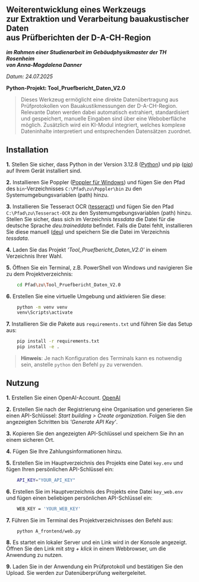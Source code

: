 ## Weiterentwicklung eines Werkzeugs <br>zur Extraktion und Verarbeitung bauakustischer Daten<br>  aus Prüfberichten der D-A-CH-Region
 **_im Rahmen einer Studienarbeit im Gebäudphysikmaster der TH Rosenheim<br>
 von Anna-Magdalena Danner_** 

_Datum: 24.07.2025_

**Python-Projekt: Tool_Pruefbericht_Daten_V2.0**   

> Dieses Werkzeug ermöglicht eine direkte Datenübertragung aus Prüfprotokollen von Bauakustikmessungen der D-A-CH-Region. Relevante Daten werden dabei automatisch extrahiert, standardisiert und gespeichert, manuelle Eingaben sind über eine Weboberfläche möglich. Zusätzlich wird ein KI-Modul integriert, welches komplexe Dateninhalte interpretiert und entsprechenden Datensätzen zuordnet.   
  
## Installation  
 **1.** Stellen Sie sicher, dass Python in der Version 3.12.8 ([Python](https://www.python.org/downloads/release/python-3128/)) und pip ([pip](https://pip.pypa.io/en/stable/installation/)) auf Ihrem Gerät installiert sind.
 
**2.** Installieren Sie Poppler  ([Poppler für Windows]((https://github.com/oschwartz10612/poppler-windows/releases))) und fügen Sie den Pfad des `bin`-Verzeichnisses `C:\Pfad\zu\Poppler\bin`  zu  den Systemumgebungsvariablen (path) hinzu. 

**3.** Installieren Sie Tesseract OCR ([tesseract](https://github.com/tesseract-ocr/tesseract/releases/)) und fügen Sie den Pfad `C:\Pfad\zu\Tesseract-OCR` zu den Systemumgebungsvariablen (path) hinzu. 
Stellen Sie sicher, dass sich im Verzeichnis *tessdata* die Datei für die deutsche Sprache *deu.traineddata* befindet. Falls die Datei fehlt, installieren Sie diese manuell ([deu](https://github.com/tesseract-ocr/tessdata/blob/main/deu.traineddata)) und speichern Sie die Datei im Verzeichnis *tessdata*. 

**4.** Laden Sie das Projekt *'Tool_Pruefbericht_Daten_V2.0'* in einem Verzeichnis Ihrer Wahl.
 
**5.** Öffnen Sie ein Terminal, z.B. PowerShell von Windows und navigieren Sie zu dem Projektverzeichnis:  
```bash  
	cd Pfad\zu\Tool_Pruefbericht_Daten_V2.0
```  
**6.** Erstellen Sie eine virtuelle Umgebung und aktivieren Sie diese:  
```bash  
	python -m venv venv
	venv\Scripts\activate  
``` 
**7.** Installieren Sie die Pakete aus `requirements.txt` und führen Sie das Setup aus:  
```bash  
	pip install -r requirements.txt
	pip install -e .
```  
> **Hinweis**: Je nach Konfiguration des Terminals kann es notwendig sein, anstelle `python` den Befehl `py` zu verwenden.  
>  
## Nutzung  
**1.** Erstellen Sie einen OpenAI-Account. [OpenAI](https://platform.openai.com/signup)  

**2.** Erstellen Sie nach der Registrierung eine Organisation und generieren Sie einen API-Schlüssel:  *Start building > Create organization*.
Folgen Sie den angezeigten Schritten bis *'Generate API Key'*.  

**3.** Kopieren Sie den angezeigten API-Schlüssel und speichern Sie ihn an einem sicheren Ort.  

**4.** Fügen Sie Ihre Zahlungsinformationen hinzu.  

**5.** Erstellen Sie im Hauptverzeichnis des Projekts eine Datei  `key.env` und fügen Ihren persönlichen API-Schlüssel ein:  
```bash
	API_KEY="YOUR_API_KEY" 
```
**6.** Erstellen Sie im Hauptverzeichnis des Projekts eine Datei  `key_web.env` und fügen einen beliebigen persönlichen API-Schlüssel ein:  
```bash
	WEB_KEY = 'YOUR_WEB_KEY'
```

**7.** Führen Sie im Terminal des Projektverzeichnisses den Befehl aus:  
```bash  
	python A_frontend/web.py
```  
**8.** Es startet ein lokaler Server und ein Link wird in der Konsole angezeigt.  
    Öffnen Sie den Link mit *strg + klick* in einem Webbrowser, um die Anwendung zu nutzen. 
    
**9.** Laden Sie in der Anwendung ein Prüfprotokoll und bestätigen Sie den Upload. Sie werden zur Datenüberprüfung weitergeleitet.   
